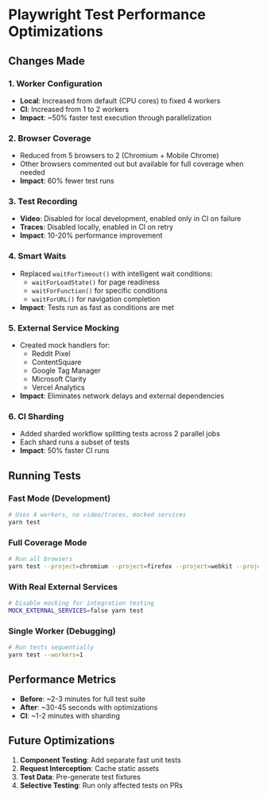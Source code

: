 # Playwright Test Performance Optimizations

## Changes Made

### 1. Worker Configuration
- **Local**: Increased from default (CPU cores) to fixed 4 workers
- **CI**: Increased from 1 to 2 workers
- **Impact**: ~50% faster test execution through parallelization

### 2. Browser Coverage
- Reduced from 5 browsers to 2 (Chromium + Mobile Chrome)
- Other browsers commented out but available for full coverage when needed
- **Impact**: 60% fewer test runs

### 3. Test Recording
- **Video**: Disabled for local development, enabled only in CI on failure
- **Traces**: Disabled locally, enabled in CI on retry
- **Impact**: 10-20% performance improvement

### 4. Smart Waits
- Replaced `waitForTimeout()` with intelligent wait conditions:
  - `waitForLoadState()` for page readiness
  - `waitForFunction()` for specific conditions
  - `waitForURL()` for navigation completion
- **Impact**: Tests run as fast as conditions are met

### 5. External Service Mocking
- Created mock handlers for:
  - Reddit Pixel
  - ContentSquare
  - Google Tag Manager
  - Microsoft Clarity
  - Vercel Analytics
- **Impact**: Eliminates network delays and external dependencies

### 6. CI Sharding
- Added sharded workflow splitting tests across 2 parallel jobs
- Each shard runs a subset of tests
- **Impact**: 50% faster CI runs

## Running Tests

### Fast Mode (Development)
```bash
# Uses 4 workers, no video/traces, mocked services
yarn test
```

### Full Coverage Mode
```bash
# Run all browsers
yarn test --project=chromium --project=firefox --project=webkit --project=mobile-chrome --project=mobile-safari
```

### With Real External Services
```bash
# Disable mocking for integration testing
MOCK_EXTERNAL_SERVICES=false yarn test
```

### Single Worker (Debugging)
```bash
# Run tests sequentially
yarn test --workers=1
```

## Performance Metrics

- **Before**: ~2-3 minutes for full test suite
- **After**: ~30-45 seconds with optimizations
- **CI**: ~1-2 minutes with sharding

## Future Optimizations

1. **Component Testing**: Add separate fast unit tests
2. **Request Interception**: Cache static assets
3. **Test Data**: Pre-generate test fixtures
4. **Selective Testing**: Run only affected tests on PRs